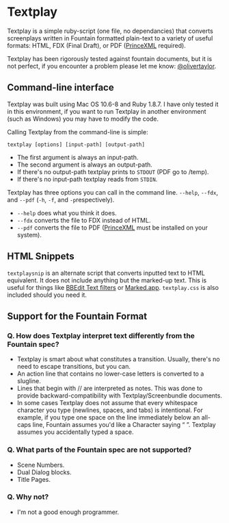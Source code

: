 Textplay
========

Textplay is a simple ruby-script (one file, no dependancies) that converts screenplays written in Fountain formatted plain-text to a variety of useful formats: HTML, FDX (Final Draft), or PDF ([PrinceXML][prince] required).

Textplay has been rigorously tested against fountain documents, but it is not perfect, if you encounter a problem please let me know: [@olivertaylor][tw].

## Command-line interface

Textplay was built using Mac OS 10.6-8 and Ruby 1.8.7. I have only tested it in this environment, if you want to run Textplay in another environment (such as Windows) you may have to modify the code.

Calling Textplay from the command-line is simple:

`textplay [options] [input-path] [output-path]`

- The first argument is always an input-path.
- The second argument is always an output-path.
- If there's no output-path textplay prints to `STDOUT` (PDF go to /temp).
- If there's no input-path textplay reads from `STDIN`.

Textplay has three options you can call in the command line. `--help`, `--fdx`, and `--pdf` (`-h`, `-f`, and `-p`respectively).

* `--help` does what you think it does.
* `--fdx` converts the file to FDX instead of HTML.
* `--pdf` converts the file to PDF ([PrinceXML][prince] must be installed on your system).

## HTML Snippets

`textplaysnip` is an alternate script that converts inputted text to HTML equivalent. It does not include anything but the marked-up text. This is useful for things like [BBEdit Text filters](http://bbeditextras.org/wiki/index.php?title=Text_Filters) or [Marked.app](http://markedapp.com). `textplay.css` is also included should you need it.

## Support for the Fountain Format

### Q. How does Textplay interpret text differently from the Fountain spec?

* Textplay is smart about what constitutes a transition. Usually, there's no need to escape transitions, but you can.
* An action line that contains no lower-case letters is converted to a slugline.
* Lines that begin with // are interpreted as notes. This was done to provide backward-compatibility with Textplay/Screenbundle documents.
* In some cases Textplay does not assume that every whitespace character you type (newlines, spaces, and tabs) is intentional. For example, if you type one space on the line immediately below an all-caps line, Fountain assumes you'd like a Character saying “ ”. Textplay assumes you accidentally typed a space.

### Q. What parts of the Fountain spec are not supported?

* Scene Numbers.
* Dual Dialog blocks.
* Title Pages.

### Q. Why not?

* I'm not a good enough programmer.


[tw]: http://twitter.com/olivertaylor
[prince]: http://princexml.com
